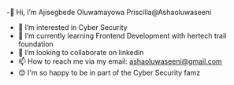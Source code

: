 -👋 Hi, I’m Ajisegbede Oluwamayowa Priscilla@Ashaoluwaseeni
- 👀 I’m interested in Cyber Security
- 🌱 I’m currently learning Frontend Development with hertech trail foundation
- 💞️ I’m looking to collaborate on linkedin
- 📫 How to reach me via my email: ashaoluwaseeni@gmail.com
- 😊 I'm so happy to be in part of the Cyber Security famz
<!---
Ashaoluwaseeni/Ashaoluwaseeni is a ✨ special ✨ repository because its `README.md` (this file) appears on your GitHub profile.
You can click the Preview link to take a look at your changes.
--->
